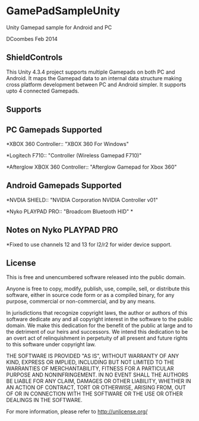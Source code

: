 GamePadSampleUnity
==================

Unity Gamepad sample for Android and PC          

DCoombes Feb 2014

ShieldControls                          
--------------
This Unity 4.3.4 project supports multiple Gamepads on both PC and Android.
It maps the Gamepad data to an internal data structure making cross platform development between PC and Android simpler.
It supports upto 4 connected Gamepads.


Supports
------

PC Gamepads Supported
----------------------
*XBOX 360 Controller:: "XBOX 360 For Windows"

*Logitech F710:: "Controller (Wireless Gamepad F710)"

*Afterglow XBOX 360 Controller:: "Afterglow Gamepad for Xbox 360"


Android Gamepads Supported
--------------------------
*NVDIA SHIELD:: "NVIDIA Corporation NVIDIA Controller v01"

*Nyko PLAYPAD PRO:: "Broadcom Bluetooth HID" *

Notes on Nyko PLAYPAD PRO
------------------
*Fixed to use channels 12 and 13 for l2/r2 for wider device support.


License
------
This is free and unencumbered software released into the public domain.

Anyone is free to copy, modify, publish, use, compile, sell, or
distribute this software, either in source code form or as a compiled
binary, for any purpose, commercial or non-commercial, and by any
means.

In jurisdictions that recognize copyright laws, the author or authors
of this software dedicate any and all copyright interest in the
software to the public domain. We make this dedication for the benefit
of the public at large and to the detriment of our heirs and
successors. We intend this dedication to be an overt act of
relinquishment in perpetuity of all present and future rights to this
software under copyright law.

THE SOFTWARE IS PROVIDED "AS IS", WITHOUT WARRANTY OF ANY KIND,
EXPRESS OR IMPLIED, INCLUDING BUT NOT LIMITED TO THE WARRANTIES OF
MERCHANTABILITY, FITNESS FOR A PARTICULAR PURPOSE AND NONINFRINGEMENT.
IN NO EVENT SHALL THE AUTHORS BE LIABLE FOR ANY CLAIM, DAMAGES OR
OTHER LIABILITY, WHETHER IN AN ACTION OF CONTRACT, TORT OR OTHERWISE,
ARISING FROM, OUT OF OR IN CONNECTION WITH THE SOFTWARE OR THE USE OR
OTHER DEALINGS IN THE SOFTWARE.

For more information, please refer to <http://unlicense.org/>






